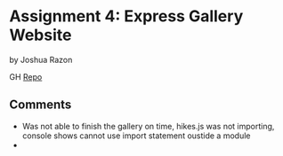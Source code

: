 # Assignment 4: Express Gallery Website
by Joshua Razon

GH [Repo](https://github.com/joshrazon/cpnt262-a4) 

## Comments
- Was not able to finish the gallery on time, hikes.js was not importing, console shows cannot use import statement oustide a module
- 